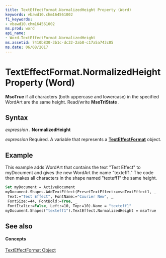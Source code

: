 ```yaml
---
title: TextEffectFormat.NormalizedHeight Property (Word)
keywords: vbawd10.chm164561002
f1_keywords:
- vbawd10.chm164561002
ms.prod: word
api_name:
- Word.TextEffectFormat.NormalizedHeight
ms.assetid: 7410b830-3b1c-dc32-2ab8-c17a5a743c05
ms.date: 06/08/2017
---
```



# TextEffectFormat.NormalizedHeight Property (Word)

 **MsoTrue** if all characters (both uppercase and lowercase) in the specified WordArt are the same height. Read/write **MsoTriState** .


## Syntax

 _expression_ . **NormalizedHeight**

 _expression_ Required. A variable that represents a **[TextEffectFormat](texteffectformat-object-word.md)** object.


## Example

This example adds WordArt that contains the text "Test Effect" to myDocument and gives the new WordArt the name "texteff1." The code then makes all characters in the shape named "texteff1" the same height.


```vb
Set myDocument = ActiveDocument 
myDocument.Shapes.AddTextEffect(PresetTextEffect:=msoTextEffect1, _ 
 Text:="Test Effect", FontName:="Courier New", _ 
 FontSize:=44, FontBold:=True, _ 
 FontItalic:=False, Left:=10, Top:=10).Name = "texteff1" 
myDocument.Shapes("texteff1").TextEffect.NormalizedHeight = msoTrue
```


## See also


#### Concepts


[TextEffectFormat Object](texteffectformat-object-word.md)


